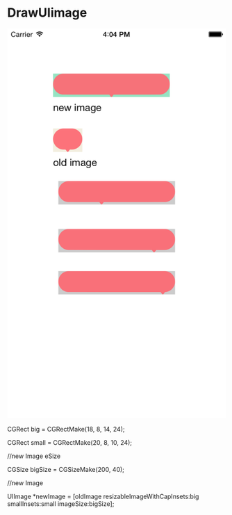 # DrawUIimage
![](Screenshots/ex02.png)

CGRect big = CGRectMake(18, 8, 14, 24);

CGRect small = CGRectMake(20, 8, 10, 24);

//new Image eSize

CGSize bigSize = CGSizeMake(200, 40);

//new Image

UIImage *newImage = [oldImage resizableImageWithCapInsets:big smallInsets:small imageSize:bigSize];